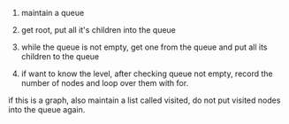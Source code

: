 1. maintain a queue
2. get root, put all it's children into the queue
3. while the queue is not empty, get one from the queue and put all its children to the queue

4. if want to know the level, after checking queue not empty, record the number of nodes and loop over them with for.

if this is a graph, also maintain a list called visited, do not put visited nodes into the queue again.

